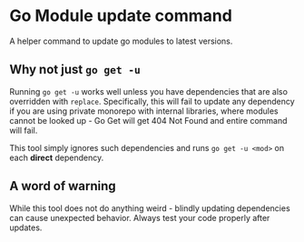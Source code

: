 # Go Module update command

A helper command to update go modules to latest versions.

## Why not just `go get -u`

Running `go get -u` works well unless you have dependencies that are also overridden with `replace`.
Specifically, this will fail to update any dependency if you are using private monorepo with internal libraries, where
modules cannot be looked up - Go Get will get 404 Not Found and entire command will fail.

This tool simply ignores such dependencies and runs `go get -u <mod>` on each **direct** dependency.

## A word of warning

While this tool does not do anything weird - blindly updating dependencies can cause unexpected behavior. Always test
your code properly after updates.
